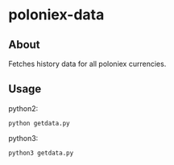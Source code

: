 # poloniex-data

## About

Fetches history data for all poloniex currencies.


## Usage

python2:
```
python getdata.py
```


python3:
```
python3 getdata.py
```
